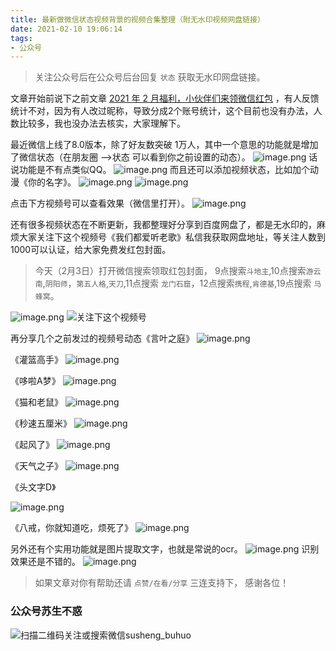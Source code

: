 ```yaml
---
title: 最新做微信状态视频背景的视频合集整理（附无水印视频网盘链接）
date: 2021-02-10 19:06:14
tags:
- 公众号
---
```

> 关注公众号后在公众号后台回复 `状态` 获取无水印网盘链接。

文章开始前说下之前文章 [2021 年 2 月福利，小伙伴们来领微信红包](https://mp.weixin.qq.com/s/zYJTlm1tuSAYkSuSh0pxyQ) ，有人反馈统计不对，因为有人改过昵称，导致分成2个账号统计，这个目前也没有办法，人数比较多，我也没办法去核实，大家理解下。

最近微信上线了8.0版本，除了好友数突破 1万人，其中一个意思的功能就是增加了微信状态（在朋友圈 -->状态 可以看到你之前设置的动态）。
![image.png](https://upload-images.jianshu.io/upload_images/23152173-3605f3881958ba0b.png?imageMogr2/auto-orient/strip%7CimageView2/2/w/1240)
话说功能是不有点类似QQ。
![image.png](https://upload-images.jianshu.io/upload_images/23152173-b20795062f90af73.png?imageMogr2/auto-orient/strip%7CimageView2/2/w/1240)
而且还可以添加视频状态，比如加个动漫《你的名字》。
![image.png](https://upload-images.jianshu.io/upload_images/23152173-90453d9458a96711.png?imageMogr2/auto-orient/strip%7CimageView2/2/w/1240)
![image.png](https://upload-images.jianshu.io/upload_images/23152173-16df3956b9c808ba.png?imageMogr2/auto-orient/strip%7CimageView2/2/w/1240)

点击下方视频号可以查看效果（微信里打开）。
![image.png](https://upload-images.jianshu.io/upload_images/23152173-9a95346076df930c.png?imageMogr2/auto-orient/strip%7CimageView2/2/w/1240)


还有很多视频状态在不断更新，我都整理好分享到百度网盘了，都是无水印的，麻烦大家关注下这个视频号《我们都爱听老歌》私信我获取网盘地址，等关注人数到1000可以认证，给大家免费发红包封面。

>  今天（2月3日）打开微信搜索领取红包封面， 9点搜索`斗地主`,10点搜索`游云南`,`阴阳师`，`第五人格`,`天刀`,11点搜索 `龙门石窟`，12点搜索`携程`,`肯德基`,19点搜索 `马蜂窝`。

![image.png](https://upload-images.jianshu.io/upload_images/23152173-c382e2475ace0853.png?imageMogr2/auto-orient/strip%7CimageView2/2/w/1240)
![关注下这个视频号](https://upload-images.jianshu.io/upload_images/23152173-bc65f13d7dbb6e7a.png?imageMogr2/auto-orient/strip%7CimageView2/2/w/1240)

再分享几个之前发过的视频号动态《言叶之庭》
![image.png](https://upload-images.jianshu.io/upload_images/23152173-55583f6c78562d47.png?imageMogr2/auto-orient/strip%7CimageView2/2/w/1240)

 《灌篮高手》
![image.png](https://upload-images.jianshu.io/upload_images/23152173-cbf7e1c2a712052d.png?imageMogr2/auto-orient/strip%7CimageView2/2/w/1240)

 

《哆啦A梦》
![image.png](https://upload-images.jianshu.io/upload_images/23152173-d9f93d5fe39bd5f4.png?imageMogr2/auto-orient/strip%7CimageView2/2/w/1240)

《猫和老鼠》
![image.png](https://upload-images.jianshu.io/upload_images/23152173-248c1c3d5b4e0335.png?imageMogr2/auto-orient/strip%7CimageView2/2/w/1240)

《秒速五厘米》
![image.png](https://upload-images.jianshu.io/upload_images/23152173-23aabc57f85c2375.png?imageMogr2/auto-orient/strip%7CimageView2/2/w/1240)

《起风了》
![image.png](https://upload-images.jianshu.io/upload_images/23152173-62527bb4fe56da73.png?imageMogr2/auto-orient/strip%7CimageView2/2/w/1240)

《天气之子》
![image.png](https://upload-images.jianshu.io/upload_images/23152173-6a31b0995a145716.png?imageMogr2/auto-orient/strip%7CimageView2/2/w/1240)

《头文字D》

![image.png](https://upload-images.jianshu.io/upload_images/23152173-699f703121f58b0c.png?imageMogr2/auto-orient/strip%7CimageView2/2/w/1240)

《八戒，你就知道吃，烦死了》
![image.png](https://upload-images.jianshu.io/upload_images/23152173-113309fcb9830578.png?imageMogr2/auto-orient/strip%7CimageView2/2/w/1240)
 

另外还有个实用功能就是图片提取文字，也就是常说的ocr。
![image.png](https://upload-images.jianshu.io/upload_images/23152173-0516285a35e53b54.png?imageMogr2/auto-orient/strip%7CimageView2/2/w/1240)
识别效果还是不错的。
![image.png](https://upload-images.jianshu.io/upload_images/23152173-9b87925309a6fcce.png?imageMogr2/auto-orient/strip%7CimageView2/2/w/1240)

>  如果文章对你有帮助还请 `点赞/在看/分享` 三连支持下， 感谢各位！

### 公众号苏生不惑
![扫描二维码关注或搜索微信susheng_buhuo](https://upload-images.jianshu.io/upload_images/23152173-61c280d775baf3e6.png?imageMogr2/auto-orient/strip%7CimageView2/2/w/1240)